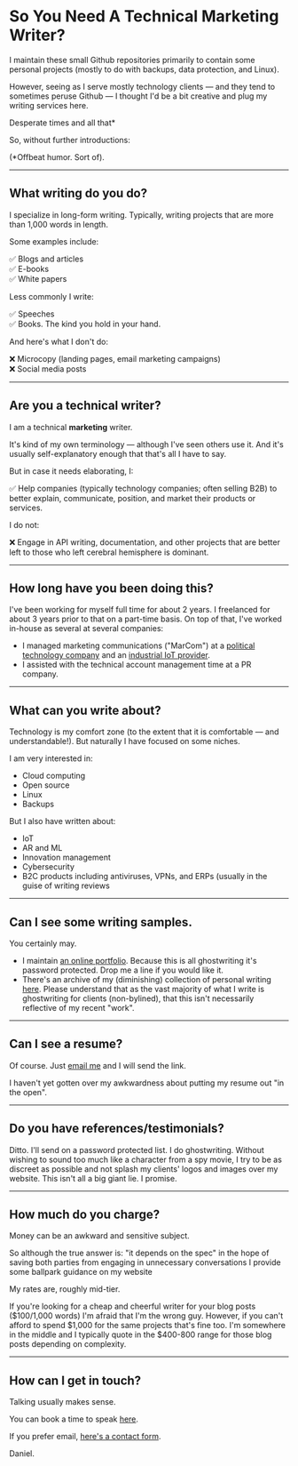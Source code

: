 # So You **Need** A Technical Marketing Writer?

I maintain these small Github repositories primarily to contain some personal projects (mostly to do with backups, data protection, and Linux).

However, seeing as I serve mostly technology clients — and they tend to sometimes peruse Github — I thought I'd be a bit creative and plug my writing services here. 

Desperate times and all that*

So, without further introductions:

(*Offbeat humor. Sort of). 

<hr>

## What writing do you do?

I specialize in long-form writing. Typically, writing projects that are more than 1,000 words in length.

Some examples include:

✅ Blogs and articles <br/>
✅ E-books <br/>
✅ White papers <br/>

Less commonly I write:

✅ Speeches <br/>
✅ Books. The kind you hold in your hand. 

And here's what I don't do:

❌ Microcopy (landing pages, email marketing campaigns) <br/>
❌ Social media posts

<hr>


## Are you a technical writer?

I am a technical **marketing** writer. 

It's kind of my own terminology — although I've seen others use it. And it's usually self-explanatory enough that that's all I have to say. 

But in case it needs elaborating, I:

✅ Help companies (typically technology companies; often selling B2B) to better explain, communicate, position, and market their products or services.

I do not:

❌ Engage in API writing, documentation, and other projects that are better left to those who left cerebral hemisphere is dominant. 


<hr>

## How long have you been doing this?

I've been working for myself full time for about 2 years. I freelanced for about 3 years prior to that on a part-time basis. On top of that, I've worked in-house as several at several companies:

- I managed marketing communications ("MarCom") at a [political technology company](https://www.ecanvasser.com) and an [industrial IoT provider](https://www.ayyeka.com).
- I assisted with the technical account management time at a PR company.

<hr>

## What can you write about?

Technology is my comfort zone (to the extent that it is comfortable — and understandable!). But naturally I have focused on some niches.

I am very interested in:

- Cloud computing <br/>
- Open source <br/>
- Linux <br/>
- Backups

But I also have written about:

- IoT <br/>
- AR and ML <br/>
- Innovation management <br/>
- Cybersecurity <br/>
- B2C products including antiviruses, VPNs, and ERPs (usually in the guise of writing reviews

<hr>

## Can I see some writing samples.

You certainly may. 

- I maintain [an online portfolio](https://www.dsrghostwriting.com/portfolio). Because this is all ghostwriting it's password protected. Drop me a line if you would like it.
- There's an archive of my (diminishing) collection of personal writing [here](https://www.danielrosehill.co.il/mywriting/). Please understand that as the vast majority of what I write is ghostwriting for clients (non-bylined), that this isn't necessarily reflective of my recent "work".

<hr>

## Can I see a resume?

Of course. Just [email me](https://dsrghostwriting.com/contact/) and I will send the link.

I haven't yet gotten over my awkwardness about putting my resume out "in the open". 

<hr>

## Do you have references/testimonials?

Ditto. I'll send on a password protected list. I do ghostwriting. Without wishing to sound too much like a character from a spy movie, I try to be as discreet as possible and not splash my clients' logos and images over my website. This isn't all a big giant lie. I promise. 

<hr>

## How much do you charge?

Money can be an awkward and sensitive subject. 

So although the true answer is: "it depends on the spec" in the hope of saving both parties from engaging in unnecessary conversations I provide some ballpark guidance on my website

My rates are, roughly mid-tier. 

If you're looking for a cheap and cheerful writer for your blog posts ($100/1,000 words) I'm afraid that I'm the wrong guy. However, if you can't afford to spend $1,000 for the same projects that's fine too. I'm somewhere in the middle and I typically quote in the $400-800 range for those blog posts depending on complexity. 

<hr>



## How can I get in touch?

Talking usually makes sense.

You can book a time to speak [here](https://dsrghostwriting.com/bookmeeting/).

If you prefer email, [here's a contact form](https://dsrghostwriting.com/contact/).

Daniel. 












